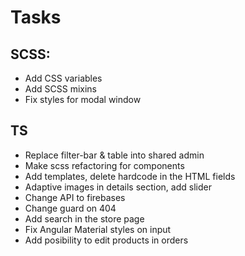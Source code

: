 # Tasks

## SCSS:
- Add CSS variables
- Add SCSS mixins
- Fix styles for modal window

## TS
- Replace filter-bar & table into shared admin
- Make scss refactoring for components
- Add templates, delete hardcode in the HTML fields
- Adaptive images in details section, add slider
- Change API to firebases
- Change guard on 404
- Add search in the store page
- Fix Angular Material styles on input
- Add posibility to edit products in orders
